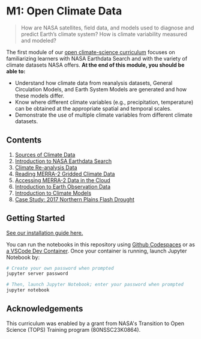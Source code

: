 M1: Open Climate Data
=====================

> How are NASA satellites, field data, and models used to diagnose and predict Earth’s climate system? How is climate variability measured and modeled?

The first module of our [open climate-science curriculum](https://openclimatescience.github.io/curriculum) focuses on familiarizing learners with NASA Earthdata Search and with the variety of climate datasets NASA offers. **At the end of this module, you should be able to:**

- Understand how climate data from reanalysis datasets, General Circulation Models, and Earth System Models are generated and how these models differ.
- Know where different climate variables (e.g., precipitation, temperature) can be obtained at the appropriate spatial and temporal scales.
- Demonstrate the use of multiple climate variables from different climate datasets.


Contents
---------------

1. [Sources of Climate Data](https://github.com/OpenClimateScience/M1-Open-Climate-Data/blob/master/notebooks/01_Sources_of_Climate_Data.ipynb)
2. [Introduction to NASA Earthdata Search](https://github.com/OpenClimateScience/M1-Open-Climate-Data/blob/master/notebooks/02_Intro_to_NASA_Earthdata_Search.ipynb)
3. [Climate Re-analysis Data](https://github.com/OpenClimateScience/M1-Open-Climate-Data/blob/master/notebooks/03_Climate_Re-analysis_Data.ipynb)
4. [Reading MERRA-2 Gridded Climate Data](https://github.com/OpenClimateScience/M1-Open-Climate-Data/blob/master/notebooks/04_Reading_MERRA2_Gridded_Climate_Data.ipynb)
5. [Accessing MERRA-2 Data in the Cloud](https://github.com/OpenClimateScience/M1-Open-Climate-Data/blob/master/notebooks/05_Accessing_MERRA2_Data_in_the_Cloud.ipynb)
6. [Introduction to Earth Observation Data](https://github.com/OpenClimateScience/M1-Open-Climate-Data/blob/master/notebooks/06_Earth_Observation_Data.ipynb)
7. [Introduction to Climate Models](https://github.com/OpenClimateScience/M1-Open-Climate-Data/blob/master/notebooks/07_Climate_Models.ipynb)
8. [Case Study: 2017 Northern Plains Flash Drought](https://github.com/OpenClimateScience/M1-Open-Climate-Data/blob/master/notebooks/CaseStudy_2017_Northern_Plains_Flash_Drought.ipynb)


Getting Started
---------------

[See our installation guide here.](https://github.com/OpenClimateScience/M1-Open-Climate-Data/blob/master/HOW_TO_INSTALL.md)

You can run the notebooks in this repository using [Github Codespaces](https://docs.github.com/en/codespaces/overview) or as [a VSCode Dev Container](https://code.visualstudio.com/docs/devcontainers/containers). Once your container is running, launch Jupyter Notebook by:

```sh
# Create your own password when prompted
jupyter server password

# Then, launch Jupyter Notebook; enter your password when prompted
jupyter notebook
```


Acknowledgements
----------------

This curriculum was enabled by a grant from NASA's Transition to Open Science (TOPS) Training program (80NSSC23K0864).
